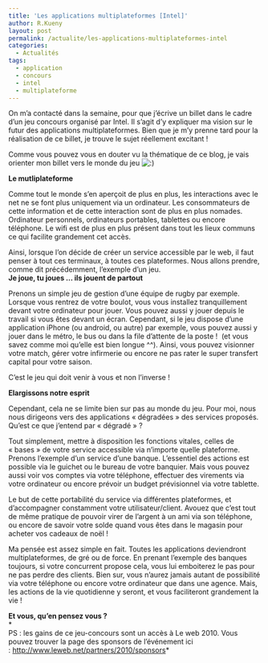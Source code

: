 ```yaml
---
title: 'Les applications multiplateformes [Intel]'
author: R.Kueny
layout: post
permalink: /actualite/les-applications-multiplateformes-intel
categories:
  - Actualités
tags:
  - application
  - concours
  - intel
  - multiplateforme
---
```

On m&rsquo;a contacté dans la semaine, pour que j&rsquo;écrive un billet dans le cadre d&rsquo;un jeu concours organisé par Intel. Il s&rsquo;agit d&rsquo;y expliquer ma vision sur le futur des applications multiplateformes. Bien que je m&rsquo;y prenne tard pour la réalisation de ce billet, je trouve le sujet réellement excitant !

Comme vous pouvez vous en douter vu la thématique de ce blog, je vais orienter mon billet vers le monde du jeu <img src="http://rkueny.fr/wp-includes/images/smilies/icon_smile.gif" alt=":)" class="wp-smiley" />

**Le mutliplateforme**

Comme tout le monde s&rsquo;en aperçoit de plus en plus, les interactions avec le net ne se font plus uniquement via un ordinateur. Les consommateurs de cette information et de cette interaction sont de plus en plus nomades. Ordinateur personnels, ordinateurs portables, tablettes ou encore téléphone. Le wifi est de plus en plus présent dans tout les lieux communs ce qui facilite grandement cet accès.

Ainsi, lorsque l&rsquo;on décide de créer un service accessible par le web, il faut penser à tout ces terminaux, à toutes ces plateformes. Nous allons prendre, comme dit précédemment, l&rsquo;exemple d&rsquo;un jeu.  
**<!--more-->Je joue, tu joues … ils jouent de partout**

Prenons un simple jeu de gestion d&rsquo;une équipe de rugby par exemple. Lorsque vous rentrez de votre boulot, vous vous installez tranquillement devant votre ordinateur pour jouer. Vous pouvez aussi y jouer depuis le travail si vous êtes devant un écran. Cependant, si le jeu dispose d&rsquo;une application iPhone (ou android, ou autre) par exemple, vous pouvez aussi y jouer dans le métro, le bus ou dans la file d&rsquo;attente de la poste !  (et vous savez comme moi qu&rsquo;elle est bien longue ^^). Ainsi, vous pouvez visionner votre match, gérer votre infirmerie ou encore ne pas rater le super transfert capital pour votre saison.

C&rsquo;est le jeu qui doit venir à vous et non l&rsquo;inverse !

**Elargissons notre esprit**

Cependant, cela ne se limite bien sur pas au monde du jeu. Pour moi, nous nous dirigeons vers des applications &laquo;&nbsp;dégradées&nbsp;&raquo; des services proposés. Qu&rsquo;est ce que j&rsquo;entend par &laquo;&nbsp;dégradé&nbsp;&raquo; ?

Tout simplement, mettre à disposition les fonctions vitales, celles de &laquo;&nbsp;bases&nbsp;&raquo; de votre service accessible via n&rsquo;importe quelle plateforme.  
Prenons l&rsquo;exemple d&rsquo;un service d&rsquo;une banque. L&rsquo;essentiel des actions est possible via le guichet ou le bureau de votre banquier. Mais vous pouvez aussi voir vos comptes via votre téléphone, effectuer des virements via votre ordinateur ou encore prévoir un budget prévisionnel via votre tablette.

Le but de cette portabilité du service via différentes plateformes, et d&rsquo;accompagner constamment votre utilisateur/client. Avouez que c&rsquo;est tout de même pratique de pouvoir virer de l&rsquo;argent à un ami via son téléphone, ou encore de savoir votre solde quand vous êtes dans le magasin pour acheter vos cadeaux de noël !

Ma pensée est assez simple en fait. Toutes les applications deviendront multiplateformes, de gré ou de force. En prenant l&rsquo;exemple des banques toujours, si votre concurrent propose cela, vous lui emboiterez le pas pour ne pas perdre des clients. Bien sur, vous n&rsquo;aurez jamais autant de possibilité via votre téléphone ou encore votre ordinateur que dans une agence. Mais, les actions de la vie quotidienne y seront, et vous faciliteront grandement la vie !

**Et vous, qu&rsquo;en pensez vous ?**  
*  
PS : les gains de ce jeu-concours sont un accès à Le web 2010. Vous pouvez trouver la page des sponsors de l&rsquo;événement ici : <a title="http://www.leweb.net/partners/2010/sponsors" href="http://www.leweb.net/partners/2010/sponsors" target="_blank">http://www.leweb.net/partners/2010/sponsors</a>*